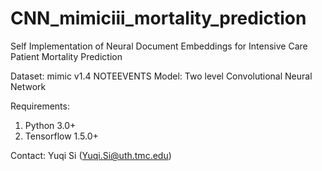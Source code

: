 # CNN_mimiciii_mortality_prediction
Self Implementation of Neural Document Embeddings for Intensive Care Patient Mortality Prediction

Dataset: mimic v1.4 NOTEEVENTS 
Model: Two level Convolutional Neural Network


Requirements:
1. Python 3.0+
2. Tensorflow 1.5.0+

Contact: Yuqi Si (Yuqi.Si@uth.tmc.edu)
